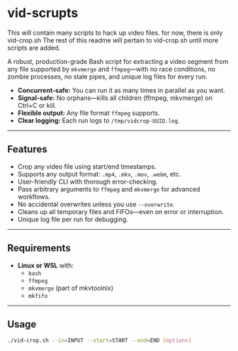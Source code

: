 # vid-scrupts
This will contain many scripts to hack up video files. for now, there is only vid-crop.sh
The rest of this readme will pertain to vid-crop.sh until more scripts are added.

A robust, production-grade Bash script for extracting a video segment from any file supported by `mkvmerge` and `ffmpeg`—with no race conditions, no zombie processes, no stale pipes, and unique log files for every run.

- **Concurrent-safe:** You can run it as many times in parallel as you want.
- **Signal-safe:** No orphans—kills all children (ffmpeg, mkvmerge) on Ctrl+C or kill.
- **Flexible output:** Any file format `ffmpeg` supports.
- **Clear logging:** Each run logs to `/tmp/vidcrop-UUID.log`.

---

## Features

- Crop any video file using start/end timestamps.
- Supports any output format: `.mp4`, `.mkv`, `.mov`, `.webm`, etc.
- User-friendly CLI with thorough error-checking.
- Pass arbitrary arguments to `ffmpeg` and `mkvmerge` for advanced workflows.
- No accidental overwrites unless you use `--overwrite`.
- Cleans up all temporary files and FIFOs—even on error or interruption.
- Unique log file per run for debugging.

---

## Requirements

- **Linux or WSL** with:
  - `bash`
  - `ffmpeg`
  - `mkvmerge` (part of mkvtoolnix)
  - `mkfifo`

---

## Usage

```bash
./vid-crop.sh --in=INPUT --start=START --end=END [options]
